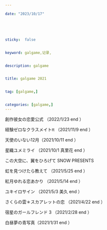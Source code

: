 ```yaml
---

date: "2023/10/17"





sticky:  false


keyword: galgame,记录,


description: galgame


title: galgame 2021


tag: [galgame,]


categories: [galgame,]
---
```



創作彼女の恋愛公式 （2022/1/23 end ）

経験ゼロなクラスメイトπ （2021/11/9 end ）

天使のいない12月（2021/10/11 end ）

星織ユメミライ （2021/10/1 真里花 end ）

この大空に、翼をひろげて SNOW PRESENTS

虹を見つけたら教えて （2021/5/25  end ）

紅月ゆれる恋あかり （2021/5/14 end ）

ユキイロサイン （2021/5/3 美久 end ）

さくらの雲＊スカアレットの恋 （2021/4/22 end ）

宿星のガールフレンド 3 （2021/2/28 end ）

白昼夢の青写真（2021/1/31 end ）
